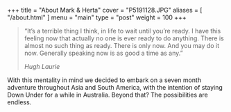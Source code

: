 +++
title   = "About Mark & Herta"
cover   = "P5191128.JPG"
aliases = [ "/about.html" ]
menu    = "main"
type    = "post"
weight  = 100
+++

> “It’s a terrible thing I think, in life to wait until you’re ready. I have this feeling now that actually no one is ever ready to do anything. There is almost no such thing as ready. There is only now. And you may do it now. Generally speaking now is as good a time as any.”
>
> <cite>Hugh Laurie</cite>

With this mentality in mind we decided to embark on a seven month adventure throughout Asia and South America, with the intention of staying Down Under for a while in Australia. Beyond that? The possibilities are endless.